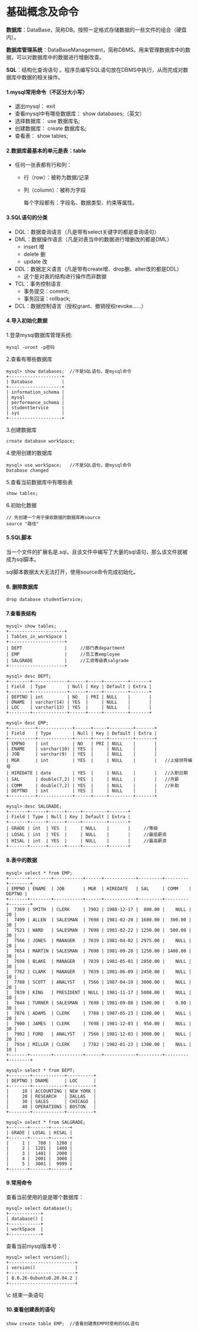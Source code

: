 # 基础概念及命令

**数据库**：DataBase，简称DB。按照一定格式存储数据的一些文件的组合（硬盘内）。

**数据库管理系统**：DataBaseManagement，简称DBMS。用来管理数据库中的数据，可以对数据库中的数据进行增删改查。

**SQL**：结构化查询语句 。程序员编写SQL语句放在DBMS中执行，从而完成对数据库中数据的相关操作。

#### 1.mysql常用命令（不区分大小写）

- 退出mysql： exit
- 查看mysql中有哪些数据库： show databases;（英文）
- 选择数据库： use 数据库名;
- 创建数据库： create 数据库名;
- 查看表： show tables;

#### 2.数据库最基本的单元是表：table

- 任何一张表都有行和列：

  - 行（row）：被称为数据/记录

  - 列（column）：被称为字段

    每个字段都有：字段名、数据类型、约束等属性。

#### 3.SQL语句的分类

- DQL：数据查询语言（凡是带有select关键字的都是查询语句）
- DML：数据操作语言（凡是对表当中的数据进行增删改的都是DML）
  - insert 增
  - delete 删
  - update 改
- DDL：数据定义语言（凡是带有create增、drop删、alter改的都是DDL）
  - 这个是对表的结构进行操作而非数据
- TCL：事务控制语言
  - 事务提交：commit;
  - 事务回滚：rollback;
- DCL：数据控制语言（授权grant、撤销授权revoke……）

#### 4.导入初始化数据

1.登录mysql数据库管理系统:

```mysql
mysql -uroot -p密码
```

2.查看有哪些数据库

```mysql
mysql> show databases;	//不是SQL语句，是mysql命令
+--------------------+
| Database           |
+--------------------+
| information_schema |
| mysql              |
| performance_schema |
| studentService     |
| sys                |
+--------------------+
```

3.创建数据库

```mysql
create database workSpace;
```

4.使用创建的数据库

```mysql
mysql> use workSpace;	//不是SQL语句，是mysql命令
Database changed
```

5.查看当前数据库中有哪些表

```mysql
show tables;
```

6.初始化数据

```mysql
// 先创建一个用于接收数据的数据库再source
source "路径"
```

#### 5.SQL脚本

当一个文件的扩展名是.sql，且该文件中编写了大量的sql语句，那么该文件就被成为sql脚本。

sql脚本数据太大无法打开，使用source命令完成初始化。

#### 6. 删除数据库

```mysql
drop database studentService;
```

#### 7.查看表结构

```mysql
mysql> show tables;
+---------------------+
| Tables_in_workSpace |
+---------------------+
| DEPT                |		//部门表department
| EMP                 |		//员工表employee
| SALGRADE            |		//工资等级表salgrade
+---------------------+
```

```mysql
mysql> desc DEPT;
+--------+-------------+------+-----+---------+-------+
| Field  | Type        | Null | Key | Default | Extra |
+--------+-------------+------+-----+---------+-------+
| DEPTNO | int         | NO   | PRI | NULL    |       |
| DNAME  | varchar(14) | YES  |     | NULL    |       |
| LOC    | varchar(13) | YES  |     | NULL    |       |
+--------+-------------+------+-----+---------+-------+
```

```mysql
mysql> desc EMP;
+----------+-------------+------+-----+---------+-------+
| Field    | Type        | Null | Key | Default | Extra |
+----------+-------------+------+-----+---------+-------+
| EMPNO    | int         | NO   | PRI | NULL    |       |
| ENAME    | varchar(10) | YES  |     | NULL    |       |
| JOB      | varchar(9)  | YES  |     | NULL    |       |
| MGR      | int         | YES  |     | NULL    |       |	//上级领导编号
| HIREDATE | date        | YES  |     | NULL    |       |	//入职日期
| SAL      | double(7,2) | YES  |     | NULL    |       |	//月薪
| COMM     | double(7,2) | YES  |     | NULL    |       |	//补助
| DEPTNO   | int         | YES  |     | NULL    |       |	
+----------+-------------+------+-----+---------+-------+
```

```mysql
mysql> desc SALGRADE;
+-------+------+------+-----+---------+-------+
| Field | Type | Null | Key | Default | Extra |
+-------+------+------+-----+---------+-------+
| GRADE | int  | YES  |     | NULL    |       |		//等级
| LOSAL | int  | YES  |     | NULL    |       |		//最低薪资
| HISAL | int  | YES  |     | NULL    |       |		//最高薪资
+-------+------+------+-----+---------+-------+
```

####  8.表中的数据

```mysql
mysql> select * from EMP;
+-------+--------+-----------+------+------------+---------+---------+--------+
| EMPNO | ENAME  | JOB       | MGR  | HIREDATE   | SAL     | COMM    | DEPTNO |
+-------+--------+-----------+------+------------+---------+---------+--------+
|  7369 | SMITH  | CLERK     | 7902 | 1980-12-17 |  800.00 |    NULL |     20 |
|  7499 | ALLEN  | SALESMAN  | 7698 | 1981-02-20 | 1600.00 |  300.00 |     30 |
|  7521 | WARD   | SALESMAN  | 7698 | 1981-02-22 | 1250.00 |  500.00 |     30 |
|  7566 | JONES  | MANAGER   | 7839 | 1981-04-02 | 2975.00 |    NULL |     20 |
|  7654 | MARTIN | SALESMAN  | 7698 | 1981-09-28 | 1250.00 | 1400.00 |     30 |
|  7698 | BLAKE  | MANAGER   | 7839 | 1981-05-01 | 2850.00 |    NULL |     30 |
|  7782 | CLARK  | MANAGER   | 7839 | 1981-06-09 | 2450.00 |    NULL |     10 |
|  7788 | SCOTT  | ANALYST   | 7566 | 1987-04-19 | 3000.00 |    NULL |     20 |
|  7839 | KING   | PRESIDENT | NULL | 1981-11-17 | 5000.00 |    NULL |     10 |
|  7844 | TURNER | SALESMAN  | 7698 | 1981-09-08 | 1500.00 |    0.00 |     30 |
|  7876 | ADAMS  | CLERK     | 7788 | 1987-05-23 | 1100.00 |    NULL |     20 |
|  7900 | JAMES  | CLERK     | 7698 | 1981-12-03 |  950.00 |    NULL |     30 |
|  7902 | FORD   | ANALYST   | 7566 | 1981-12-03 | 3000.00 |    NULL |     20 |
|  7934 | MILLER | CLERK     | 7782 | 1982-01-23 | 1300.00 |    NULL |     10 |
+-------+--------+-----------+------+------------+---------+---------+--------+
```

```mysql
mysql> select * from DEPT;
+--------+------------+----------+
| DEPTNO | DNAME      | LOC      |
+--------+------------+----------+
|     10 | ACCOUNTING | NEW YORK |
|     20 | RESEARCH   | DALLAS   |
|     30 | SALES      | CHICAGO  |
|     40 | OPERATIONS | BOSTON   |
+--------+------------+----------+
```

```mysql
mysql> select * from SALGRADE;
+-------+-------+-------+
| GRADE | LOSAL | HISAL |
+-------+-------+-------+
|     1 |   700 |  1200 |
|     2 |  1201 |  1400 |
|     3 |  1401 |  2000 |
|     4 |  2001 |  3000 |
|     5 |  3001 |  9999 |
+-------+-------+-------+
```

#### 9.常用命令

查看当前使用的是是哪个数据库：

```mysql
mysql> select database();
+------------+
| database() |
+------------+
| workSpace  |
+------------+
```

查看当前mysql版本号：

```mysql
mysql> select version();
+-------------------------+
| version()               |
+-------------------------+
| 8.0.26-0ubuntu0.20.04.2 |
+-------------------------+
```

\c 结束一条语句

#### 10.查看创建表的语句

```mysql
show create table EMP;	//查看创建表EMP时使用的SQL语句
```

